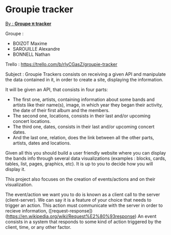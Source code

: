 # Groupie tracker

<ins>By : **Groupe π tracker**</ins>

Groupe :
- BOIZOT Maxime
- SAROUILLE Alexandre
- BONNELL Nathan

Trello : https://trello.com/b/rIyCGasZ/groupie-tracker

Subject : 
Groupie Trackers consists on receiving a given API and manipulate the data contained in it, in order to create a site, displaying the information.

It will be given an API, that consists in four parts:
* The first one, artists, containing information about some bands and artists like their name(s), image, in which year they began their activity, the date of their first album and the members.
* The second one, locations, consists in their last and/or upcoming concert locations.
* The third one, dates, consists in their last and/or upcoming concert dates.
* And the last one, relation, does the link between all the other parts, artists, dates and locations.

Given all this you should build a user friendly website where you can display the bands info through several data visualizations (examples : blocks, cards, tables, list, pages, graphics, etc). It is up to you to decide how you will display it.

This project also focuses on the creation of events/actions and on their visualization.

The event/action we want you to do is known as a client call to the server (client-server). We can say it is a feature of your choice that needs to trigger an action. This action must communicate with the server in order to recieve information, ([request-response])(https://en.wikipedia.org/wiki/Request%E2%80%93response)
An event consists in a system that responds to some kind of action triggered by the client, time, or any other factor.